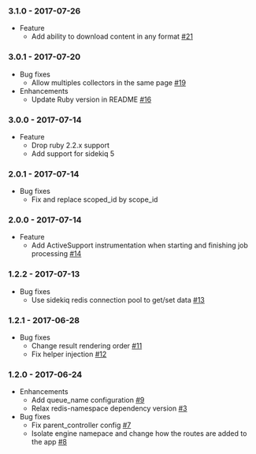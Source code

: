 ### 3.1.0 - 2017-07-26

* Feature
  * Add ability to download content in any format [#21](https://github.com/myfreecomm/nexaas-async-collector/pull/21)

### 3.0.1 - 2017-07-20

* Bug fixes
  * Allow multiples collectors in the same page [#19](https://github.com/myfreecomm/nexaas-async-collector/pull/19)
* Enhancements
  * Update Ruby version in README [#16](https://github.com/myfreecomm/nexaas-async-collector/pull/16)

### 3.0.0 - 2017-07-14

* Feature
  * Drop ruby 2.2.x support
  * Add support for sidekiq 5

### 2.0.1 - 2017-07-14

* Bug fixes
  * Fix and replace scoped_id by scope_id

### 2.0.0 - 2017-07-14

* Feature
  * Add ActiveSupport instrumentation when starting and finishing job processing [#14](https://github.com/myfreecomm/nexaas-async-collector/pull/14)

### 1.2.2 - 2017-07-13

* Bug fixes
  * Use sidekiq redis connection pool to get/set data [#13](https://github.com/myfreecomm/nexaas-async-collector/pull/13)

### 1.2.1 - 2017-06-28

* Bug fixes
  * Change result rendering order [#11](https://github.com/myfreecomm/nexaas-async-collector/pull/11)
  * Fix helper injection [#12](https://github.com/myfreecomm/nexaas-async-collector/pull/12)

### 1.2.0 - 2017-06-24

* Enhancements
  * Add queue_name configuration [#9](https://github.com/myfreecomm/nexaas-async-collector/pull/9)
  * Relax redis-namespace dependency version [#3](https://github.com/myfreecomm/nexaas-async-collector/pull/3)
* Bug fixes
  * Fix parent_controller config [#7](https://github.com/myfreecomm/nexaas-async-collector/pull/7)
  * Isolate engine namepace and change how the routes are added to the app [#8](https://github.com/myfreecomm/nexaas-async-collector/pull/8)
